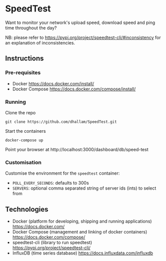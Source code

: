 # SpeedTest

Want to monitor your network's upload speed, download speed and ping time throughout the day?

NB: please refer to https://pypi.org/project/speedtest-cli/#inconsistency for an explanation of inconsistencies.

## Instructions

### Pre-requisites

- Docker https://docs.docker.com/install/
- Docker Compose https://docs.docker.com/compose/install/

### Running

Clone the repo
```
git clone https://github.com/dhallam/SpeedTest.git
```

Start the containers
```
docker-compose up
```

Point your browser at http://localhost:3000/dashboard/db/speed-test

### Customisation

Customise the environment for the `speedtest` container:

- `POLL_EVERY_SECONDS`: defaults to 300s 
- `SERVERS`: optional comma separated string of server ids (ints) to select from


## Technologies

- Docker (platform for developing, shipping and running applications) https://docs.docker.com/
- Docker Compose (management and linking of docker containers) https://docs.docker.com/compose/
- speedtest-cli (library to run speedtest) https://pypi.org/project/speedtest-cli/
- InfluxDB (time series database) https://docs.influxdata.com/influxdb 
